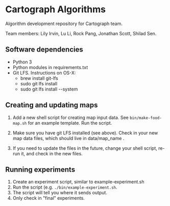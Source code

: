 # Cartograph Algorithms
Algorithm development repository for Cartograph team.

Team members: Lily Irvin, Lu Li, Rock Pang, Jonathan Scott, Shilad Sen.

## Software dependencies

* Python 3
* Python modules in requirements.txt
* Git LFS. Instructions on OS-X:
   * brew install git-lfs
   * sudo git lfs install
   * sudo git lfs install --system
   
   
## Creating and updating maps

1. Add a new shell script for creating map input data. 
See `bin/make-food-map.sh` for an example template. Run the script.

2. Make sure you have git LFS installed (see above).
 Check in your new map data files, which should live in data/map_name .
 
3. If you need to update the files in the future, change your shell script, re-run it, and check in the new files.  


## Running experiments

1. Create an experiment script, similar to example-experiment.sh
2. Run the script (e.g. `./bin/example-experiment.sh`.
3. The script will tell you where it sends output.
4. Only check in "final" experiments.
